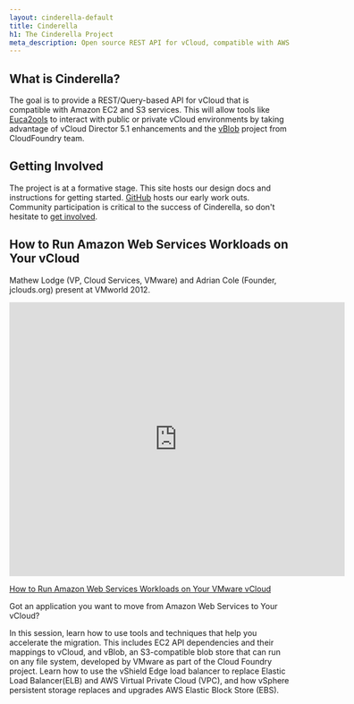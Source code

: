 ```yaml
---
layout: cinderella-default
title: Cinderella
h1: The Cinderella Project
meta_description: Open source REST API for vCloud, compatible with AWS EC2 and S3.
---
```


## What is Cinderella?

The goal is to provide a REST/Query-based API for vCloud that is compatible with Amazon EC2 and S3 services. This will allow tools like [Euca2ools](https://projects.eucalyptus.com/redmine/projects/euca2ools) to interact with public or private vCloud environments by taking advantage of vCloud Director 5.1 enhancements and the [vBlob](https://github.com/cloudfoundry/vblob) project from CloudFoundry team.

## Getting Involved

The project is at a formative stage. This site hosts our design docs and instructions for getting started. [GitHub](https://github.com/cinderella/cinderella) hosts our early work outs. Community participation is critical to the success of Cinderella, so don't hesitate to [get involved]({{site.url}}/contribute/).


## How to Run Amazon Web Services Workloads on Your vCloud

Mathew Lodge (VP, Cloud Services, VMware) and Adrian Cole (Founder, jclouds.org) present at VMworld 2012.

<iframe src="http://www.slideshare.net/slideshow/embed_code/14127409" width="600" height="490" frameborder="0" marginwidth="0" marginheight="0" scrolling="no" allowfullscreen> </iframe>

[How to Run Amazon Web Services Workloads on Your VMware vCloud](http://www.slideshare.net/cloudsoftcorp/how-to-run-amazon-web-services-workloads-on-your-vmware-vcloud)

Got an application you want to move from Amazon Web Services to Your vCloud?

In this session, learn how to use tools and techniques that help you accelerate the migration.
This includes EC2 API dependencies and their mappings to vCloud, and vBlob, an S3-compatible blob store that can run on any file system, developed by VMware as part of the Cloud Foundry project.
Learn how to use the vShield Edge load balancer to replace Elastic Load Balancer(ELB) and AWS Virtual Private Cloud (VPC), and how vSphere persistent storage replaces and upgrades AWS Elastic Block Store (EBS).
